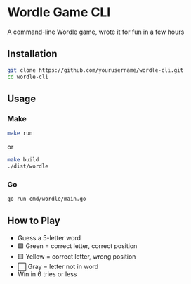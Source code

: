 # Wordle Game CLI

A command-line Wordle game, wrote it for fun in a few hours

## Installation

```bash
git clone https://github.com/yourusername/wordle-cli.git
cd wordle-cli
```

## Usage

### Make

```bash
make run
```

or

```bash
make build
./dist/wordle
```

### Go

```bash
go run cmd/wordle/main.go
```

## How to Play

- Guess a 5-letter word
- 🟩 Green = correct letter, correct position
- 🟨 Yellow = correct letter, wrong position
- ⬜ Gray = letter not in word
- Win in 6 tries or less
